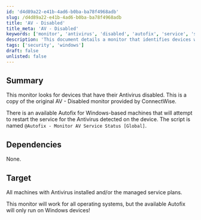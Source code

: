 ```yaml
---
id: 'd4d89a22-e41b-4ad6-b0ba-ba78f4968adb'
slug: /d4d89a22-e41b-4ad6-b0ba-ba78f4968adb
title: 'AV - Disabled'
title_meta: 'AV - Disabled'
keywords: ['monitor', 'antivirus', 'disabled', 'autofix', 'service', 'status']
description: 'This document details a monitor that identifies devices with disabled Antivirus. It includes information about an Autofix for Windows machines that can restart the Antivirus service and is applicable to all operating systems, though the Autofix feature is specifically for Windows.'
tags: ['security', 'windows']
draft: false
unlisted: false
---
```


## Summary

This monitor looks for devices that have their Antivirus disabled. This is a copy of the original AV - Disabled monitor provided by ConnectWise.

There is an available Autofix for Windows-based machines that will attempt to restart the service for the Antivirus detected on the device. The script is named `@Autofix - Monitor AV Service Status [Global]`.

## Dependencies

None.

## Target

All machines with Antivirus installed and/or the managed service plans. 

This monitor will work for all operating systems, but the available Autofix will only run on Windows devices!


